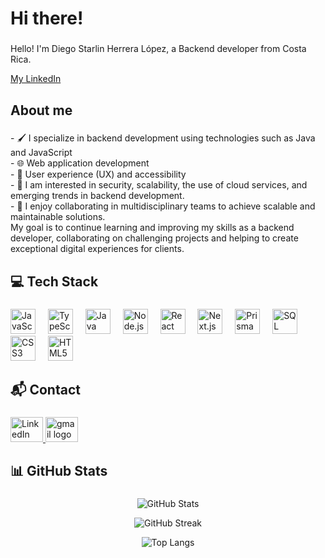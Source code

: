 <h1 align="left">Hi there!</h1>

###

<p align="left">Hello! I'm Diego Starlin Herrera López, a Backend developer from Costa Rica.</p>
<a href="https://www.linkedin.com/in/diego-herrera-lópez">
  <p align="left">My LinkedIn</p>
</a>

###

<h2 align="left">About me</h2>

###

<p align="left">
- 🖌 I specialize in backend development using technologies such as Java and JavaScript<br>
- 🌐 Web application development<br>
- 🧩 User experience (UX) and accessibility<br>
- 🚀 I am interested in security, scalability, the use of cloud services, and emerging trends in backend development.<br>
- 🤝 I enjoy collaborating in multidisciplinary teams to achieve scalable and maintainable solutions.<br>
My goal is to continue learning and improving my skills as a backend developer, collaborating on challenging projects and helping to create exceptional digital experiences for clients.
</p>

###

<h2 align="left">💻 Tech Stack</h2>

###

<div align="left">
  <img src="https://cdn.jsdelivr.net/gh/devicons/devicon/icons/javascript/javascript-original.svg" height="40" alt="JavaScript logo" />
  <img width="12" />
  <img src="https://cdn.jsdelivr.net/gh/devicons/devicon/icons/typescript/typescript-original.svg" height="40" alt="TypeScript logo" />
  <img width="12" />
  <img src="https://cdn.jsdelivr.net/gh/devicons/devicon/icons/java/java-original.svg" height="40" alt="Java logo" />
  <img width="12" />
  <img src="https://cdn.jsdelivr.net/gh/devicons/devicon/icons/nodejs/nodejs-original.svg" height="40" alt="Node.js logo" />
  <img width="12" />
  <img src="https://cdn.jsdelivr.net/gh/devicons/devicon/icons/react/react-original.svg" height="40" alt="React logo" />
  <img width="12" />
  <img src="https://cdn.jsdelivr.net/gh/devicons/devicon/icons/nextjs/nextjs-original.svg" height="40" alt="Next.js logo" />
  <img width="12" />
  <img src="https://cdn.jsdelivr.net/gh/devicons/devicon/icons/prisma/prisma-original.svg" height="40" alt="Prisma logo" />
  <img width="12" />
  <img src="https://cdn.jsdelivr.net/gh/devicons/devicon/icons/microsoftsqlserver/microsoftsqlserver-plain.svg" height="40" alt="SQL Server logo" />
  <img width="12" />
  <img src="https://cdn.jsdelivr.net/gh/devicons/devicon/icons/css3/css3-original.svg" height="40" alt="CSS3 logo" />
  <img width="12" />
  <img src="https://cdn.jsdelivr.net/gh/devicons/devicon/icons/html5/html5-original.svg" height="40" alt="HTML5 logo" />
</div>

###

<h2 align="left">📬 Contact</h2>

###

<div align="left">
  <a href="https://www.linkedin.com/in/diego-herrera-lópez" target="_blank">
    <img src="https://raw.githubusercontent.com/maurodesouza/profile-readme-generator/master/src/assets/icons/social/linkedin/default.svg" width="52" height="40" alt="LinkedIn logo" />
  </a>

  <a href="mailto:diegoherreralopez9@gmail.com?subject=Estoy interesado en tu curriculum ">
    <img src="https://raw.githubusercontent.com/maurodesouza/profile-readme-generator/master/src/assets/icons/social/gmail/default.svg" width="52" height="40" alt="gmail logo"  />
  </a>
</div>

###

<h2 align="left">📊 GitHub Stats</h2>

###

<p align="center">
  <!-- GitHub Stats -->
  <img src="https://github-readme-stats.vercel.app/api?username=diego422&show_icons=true&theme=tokyonight&count_private=true" alt="GitHub Stats" />
</p>

<p align="center">
  <!-- Streak Stats -->
  <img src="https://streak-stats.demolab.com?user=diego422&theme=tokyonight&count_private=true" alt="GitHub Streak" />
</p>

<p align="center">
  <!-- Most Used Languages -->
  <img src="https://github-readme-stats.vercel.app/api/top-langs/?username=diego422&layout=compact&theme=tokyonight&count_private=true" alt="Top Langs" />
</p>
